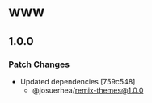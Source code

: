 # www

## 1.0.0

### Patch Changes

- Updated dependencies [759c548]
  - @josuerhea/remix-themes@1.0.0
